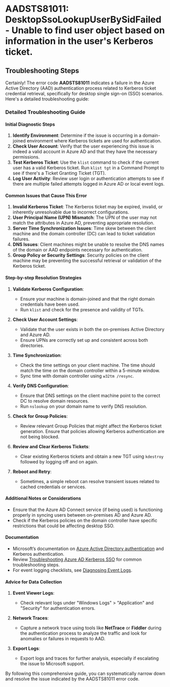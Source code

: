 
# AADSTS81011: DesktopSsoLookupUserBySidFailed - Unable to find user object based on information in the user's Kerberos ticket.


## Troubleshooting Steps
Certainly! The error code **AADSTS81011** indicates a failure in the Azure Active Directory (AAD) authentication process related to Kerberos ticket credential retrieval, specifically for desktop single sign-on (SSO) scenarios. Here's a detailed troubleshooting guide:

### Detailed Troubleshooting Guide

#### Initial Diagnostic Steps
1. **Identify Environment**: Determine if the issue is occurring in a domain-joined environment where Kerberos tickets are used for authentication.
2. **Check User Account**: Verify that the user experiencing this issue is indeed a valid account in Azure AD and that they have the necessary permissions.
3. **Test Kerberos Ticket**: Use the `klist` command to check if the current user has a valid Kerberos ticket. Run `klist tgt` in a Command Prompt to see if there's a Ticket Granting Ticket (TGT).
4. **Log User Activity**: Review user login or authentication attempts to see if there are multiple failed attempts logged in Azure AD or local event logs.

#### Common Issues that Cause This Error
1. **Invalid Kerberos Ticket**: The Kerberos ticket may be expired, invalid, or inherently unresolvable due to incorrect configurations.
2. **User Principal Name (UPN) Mismatch**: The UPN of the user may not match the attributes in Azure AD, preventing appropriate resolution.
3. **Server Time Synchronization Issues**: Time skew between the client machine and the domain controller (DC) can lead to ticket validation failures.
4. **DNS Issues**: Client machines might be unable to resolve the DNS names of the domain or AAD endpoints necessary for authentication.
5. **Group Policy or Security Settings**: Security policies on the client machine may be preventing the successful retrieval or validation of the Kerberos ticket.

#### Step-by-step Resolution Strategies
1. **Validate Kerberos Configuration**:
   - Ensure your machine is domain-joined and that the right domain credentials have been used.
   - Run `klist` and check for the presence and validity of TGTs.

2. **Check User Account Settings**:
   - Validate that the user exists in both the on-premises Active Directory and Azure AD.
   - Ensure UPNs are correctly set up and consistent across both directories.

3. **Time Synchronization**:
   - Check the time settings on your client machine. The time should match the time on the domain controller within a 5-minute window.
   - Sync time with domain controller using `w32tm /resync`.

4. **Verify DNS Configuration**:
   - Ensure that DNS settings on the client machine point to the correct DC to resolve domain resources.
   - Run `nslookup` on your domain name to verify DNS resolution.

5. **Check for Group Policies**:
   - Review relevant Group Policies that might affect the Kerberos ticket generation. Ensure that policies allowing Kerberos authentication are not being blocked.

6. **Review and Clear Kerberos Tickets**:
   - Clear existing Kerberos tickets and obtain a new TGT using `kdestroy` followed by logging off and on again.

7. **Reboot and Retry**:
   - Sometimes, a simple reboot can resolve transient issues related to cached credentials or services.

#### Additional Notes or Considerations
- Ensure that the Azure AD Connect service (if being used) is functioning properly in syncing users between on-premises AD and Azure AD.
- Check if the Kerberos policies on the domain controller have specific restrictions that could be affecting desktop SSO.

#### Documentation
- Microsoft’s documentation on [Azure Active Directory authentication](https://docs.microsoft.com/en-us/azure/active-directory/develop/authentication-scenarios) and Kerberos authentication.
- Review [Troubleshooting Azure AD Kerberos SSO](https://docs.microsoft.com/en-us/azure/active-directory/hybrid/how-to-connect-fed-kmsso-troubleshoot) for common troubleshooting steps.
- For event logging checklists, see [Diagnosing Event Logs](https://docs.microsoft.com/en-us/windows/security/threat-protection/auditing/audit-event-logging).

#### Advice for Data Collection
1. **Event Viewer Logs**:
   - Check relevant logs under "Windows Logs" > "Application" and "Security" for authentication errors.
   
2. **Network Traces**:
   - Capture a network trace using tools like **NetTrace** or **Fiddler** during the authentication process to analyze the traffic and look for anomalies or failures in requests to AAD.

3. **Export Logs**:
   - Export logs and traces for further analysis, especially if escalating the issue to Microsoft support.

By following this comprehensive guide, you can systematically narrow down and resolve the issue indicated by the AADSTS81011 error code.